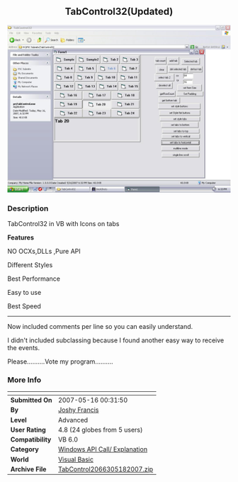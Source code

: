 ﻿<div align="center">

## TabControl32\(Updated\)

<img src="PIC20075181011568925.JPG">
</div>

### Description

TabControl32 in VB with Icons on tabs

**Features**

NO OCXs,DLLs ,Pure API

Different Styles

Best Performance

Easy to use

Best Speed

----

Now included comments per line so you can easily understand.

I didn't included subclassing because I found another easy way to receive the events.

Please..........Vote my program..........
 
### More Info
 


<span>             |<span>
---                |---
**Submitted On**   |2007-05-16 00:31:50
**By**             |[Joshy Francis](https://github.com/Planet-Source-Code/PSCIndex/blob/master/ByAuthor/joshy-francis.md)
**Level**          |Advanced
**User Rating**    |4.8 (24 globes from 5 users)
**Compatibility**  |VB 6\.0
**Category**       |[Windows API Call/ Explanation](https://github.com/Planet-Source-Code/PSCIndex/blob/master/ByCategory/windows-api-call-explanation__1-39.md)
**World**          |[Visual Basic](https://github.com/Planet-Source-Code/PSCIndex/blob/master/ByWorld/visual-basic.md)
**Archive File**   |[TabControl2066305182007\.zip](https://github.com/Planet-Source-Code/joshy-francis-tabcontrol32-updated__1-68619/archive/master.zip)








